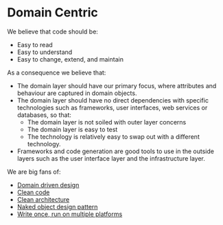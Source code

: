 # Domain Centric

We believe that code should be:
-	Easy to read
-	Easy to understand
-	Easy to change, extend, and maintain

As a consequence we believe that:
-	The domain layer should have our primary focus, where attributes and behaviour are captured in domain objects.
-	The domain layer should have no direct dependencies with specific technologies such as frameworks, user interfaces, web services or databases, so that:
    - The domain layer is not soiled with outer layer concerns
    - The domain layer is easy to test
    - The technology is relatively easy to swap out with a different technology.
-	Frameworks and code generation are good tools to use in the outside layers such as the user interface layer and the infrastructure layer.

We are big fans of:
-	[Domain driven design](https://www.google.com/search?q=domain+driven+design)
-	[Clean code](https://www.google.com/search?q=clean+code)
-	[Clean architecture](https://www.google.com/search?q=clean+architecture)
-	[Naked object design pattern](https://en.wikipedia.org/wiki/Naked_objects)
-	[Write once, run on multiple platforms](https://www.codenameone.com/blog/top-10-best-cross-platform-app-development-frameworks-in-2021.html)
